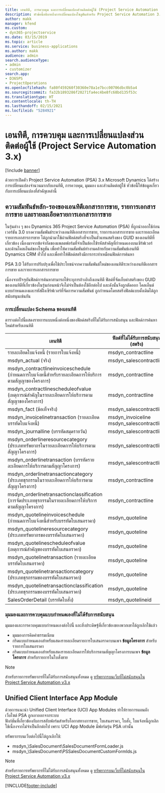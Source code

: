 ```yaml
---
title: เอนทิตี, การควบคุม และการเปลี่ยนแปลงส่วนติดต่อผู้ใช้ (Project Service Automation 3.x)
description: หัวข้อนี้อธิบายถึงการเปลี่ยนแปลงโซลูชันสำหรับ Project Service Automation 3.x Microsoft Dynamics
author: makk
manager: kfend
ms.custom:
- dyn365-projectservice
ms.date: 03/15/2019
ms.topic: article
ms.service: business-applications
ms.author: makk
audience: admin
search.audienceType:
- admin
- customizer
search.app:
- D365PS
- ProjectOperations
ms.openlocfilehash: fa80f459260f30360e78a1e7bcc00706dbc0b5a4
ms.sourcegitcommit: fa32b1893286f20271fa4ec4be8fc68bd135f53c
ms.translationtype: HT
ms.contentlocale: th-TH
ms.lasthandoff: 02/15/2021
ms.locfileid: "5284921"
---
```

# <a name="entity-control-and-user-interface-changes-project-service-automation-3x"></a>เอนทิตี, การควบคุม และการเปลี่ยนแปลงส่วนติดต่อผู้ใช้ (Project Service Automation 3.x)

[!include [banner](../../includes/psa-now-project-operations.md)]


ด้วยการเปิดตัว Project Service Automation (PSA) 3.x Microsoft Dynamics ได้สร้างการเปลี่ยนแปลงจำนวนมากกับเอนทิตี, การควบคุม, มุมมอง และส่วนติดต่อผู้ใช้ หัวข้อนี้ให้ข้อมูลเกี่ยวกับการเปลี่ยนแปลงที่สำคัญเหล่านี้

## <a name="parent-child-relationships-for-sales-document-sales-document-line-sales-document-line-detail-entities"></a>ความสัมพันธ์หลัก-รองของเอนทิตีเอกสารการขาย, รายการเอกสารการขาย และรายละเอียดรายการเอกสารการขาย
ในรุ่นต่าง ๆ ของ Dynamics 365 Project Service Automation (PSA) ที่ถูกนำออกใช้ก่อนเวอร์ชัน 3.0 บางความสัมพันธ์ระหว่างเอนทิตีเอกสารการขาย, รายการเอกสารการขาย และรายละเอียดรายการเอกสารการขาย ได้ถูกนำมาใช้ผ่านฟิลด์สตริงที่จะเป็นตัวแทนสตริงของ GUID ของเอนทิตีที่เกี่ยวข้อง เนื่องมาจากข้อจำกัดของแพลตฟอร์มที่จำเป็นต้องใช้รหัสสำคัญที่กำหนดเองบนเซิร์ฟเวอร์ และด้านไคลเอ็นต์ของโซลูชัน เพื่อทำให้ความสัมพันธ์ทำงานคล้ายกับความสัมพันธ์เอนทิตี Dynamics CRM ทั่วไป และเพื่อทำให้ฟิลด์สตริงมีการกระทำเหมือนฟิลด์การค้นหา

PSA 3.0 ได้รับการปรับปรุงเพื่อใช้ประโยชน์จากความสัมพันธ์ใหม่ของเอนทิตีระหว่างเอนทิตีเอกสารการขาย และรายการเอกสารการขาย

เนื่องจากปัจจุบันฟิลด์การค้นหาสามารถใช้ระบุการอ้างอิงถึงเอนทิตี ฟิลด์ที่จัดเก็บค่าสตริงของ GUID ของเอนทิตีที่เกี่ยวข้องในรุ่นก่อนหน้าจึงไม่จำเป็นต้องใช้อีกต่อไป และดังนั้นจึงถูกตัดออก ไคลเอ็นต์แบบกำหนดเองและรหัสฝั่งเซิร์ฟเวอร์ที่จัดการความสัมพันธ์ ถูกกำหนดโดยสตริงฟิลด์แบบดั้งเดิมได้ถูกสนับสนุนเช่นกัน

### <a name="entity-schema-changes"></a>การเปลี่ยนแปลง Schema ของเอนทิตี
ตารางต่อไปนี้แสดงรายการแบบหนึ่งต่อหนึ่งของฟิลด์สตริงที่ไม่ได้รับการสนับสนุน และฟิลด์การค้นหาใหม่สำหรับเอนทิตี 

 เอนทิตี |   ฟิลด์ที่ไม่ได้รับการสนับสนุน (สตริง) | ฟิลด์ใหม่ (การค้นหา)
--- | --- | ---
รายละเอียดใบแจ้งหนี้ (รายการใบแจ้งหนี้) |  msdyn_contractline |    msdyn_contractlineid
msdyn_actual (จริง) | msdyn_salescontractline |   msdyn_salescontractlineid
msdyn_contractlineinvoiceschedule (กำหนดการใบแจ้งหนี้สำหรับรายละเอียดการให้บริการตามสัญญาของโครงการ) |    msdyn_contractline |    msdyn_contractlineid
msdyn_contractlinescheduleofvalue (เหตุการณ์สำคัญในรายละเอียดการให้บริการตามสัญญาของโครงการ) |   msdyn_contractline |    msdyn_contractlineid
msdyn_fact (ข้อเท็จจริง) | msdyn_salescontractline |   msdyn_salescontractlineid
msdyn_invoicelinetransaction (รายละเอียดบรรทัดใบแจ้งหนี้) | msdyn_invoiceline <br> msdyn_salescontractline | msdyn_invoicelineid <br> msdyn_salescontractlineid
msdyn_journalline (บรรทัดสมุดรายวัน) |  msdyn_salescontractline |   msdyn_salescontractlineid
msdyn_orderlineresourcecategory (ประเภททรัพยากรในรายละเอียดการให้บริการตามสัญญาโครงการ) | msdyn_salescontractline |   msdyn_contractlineid
msdyn_orderlinetransaction (บรรทัดรายละเอียดการให้บริการตามสัญญาโครงการ) | msdyn_salescontractline |   msdyn_salescontractlineid
msdyn_orderlinetransactioncategory (ประเภทธุรกรรมในรายละเอียดการให้บริการตามสัญญาโครงการ) |   msdyn_contractline |    msdyn_contractlineid
msdyn_orderlinetransactionclassification (การจัดประเภทธุรกรรมในรายละเอียดการให้บริการตามสัญญาโครงการ) |   msdyn_contractline |    msdyn_contractlineid
msdyn_quotelineinvoiceschedule (กำหนดการใบแจ้งหนี้สำหรับบรรทัดใบเสนอราคา) |  msdyn_quoteline |   msdyn_quotelineid
msdyn_quotelineresourcecategory (ประเภททรัพยากรของบรรทัดใบเสนอราคา) |    msdyn_quoteline |   msdyn_quotelineid
msdyn_quotelinescheduleofvalue (เหตุการณ์สำคัญของบรรทัดใบเสนอราคา) | msdyn_quoteline |   msdyn_quotelineid
msdyn_quotelinetransaction (รายละเอียดบรรทัดใบเสนอราคา) |    msdyn_quoteline |   msdyn_quotelineid
msdyn_quotelinetransactioncategory (ประเภทธุรกรรมของบรรทัดใบเสนอราคา) |  msdyn_quoteline |   msdyn_quotelineid
msdyn_quotelinetransactionclassification (ประเภทธุรกรรมของบรรทัดใบเสนอราคา) |  msdyn_quoteline |   msdyn_quotelineid
SalesOrderDetail (บรรทัดใบสั่ง) | msdyn_quotelineid | msdyn_quoteline 

### <a name="deprecated-custom-views-and-controls"></a>มุมมองและการควบคุมแบบกำหนดเองที่ไม่ได้รับการสนับสนุน
มุมมองและการควบคุมแบบกำหนดเองต่อไปนี้ และสิ่งประดิษฐ์ที่เกี่ยวข้องของพวกเขาได้ถูกเลิกใช้แล้ว

- มุมมองการคิดค่าธรรมเนียม
- กริดแบบกำหนดเองสำหรับแสดงรายละเอียดรายการใบเสนอราคาบนเพจ **ข้อมูลโครงการ** สำหรับรายการใบเสนอราคา
- กริดแบบกำหนดเองสำหรับแสดงรายละเอียดการให้บริการตามสัญญาโครงการบนเพจ **ข้อมูลโครงการ** สำหรับรายการในใบสั่งขาย

> [!NOTE]
> สำหรับรายการทรัพยากรที่ไม่ได้รับการสนับสนุนทั้งหมด ดู [ทรัพยากรบนเว็บที่ไม่สนับสนุนใน Project Service Automation v3.x](../developer-guides/web-resources-deprecated-v3.x.md)

## <a name="unified-client-interface-app-module"></a>Unified Client Interface App Module
ด้วยการแนะนำ Unified Client Interface (UCI) App Modules ทำให้รายการแผนผังเว็บไซต์ PSA ถูกเอาออกจากระบบ  
ฟังก์ชันที่เกี่ยวข้องกับการสลับฟอร์มสำหรับโอกาสทางการขาย, ใบเสนอราคา, ใบสั่ง, ใบแจ้งหนี้ถูกเลิกใช้เนื่องจากไม่จำเป็นอีกต่อไป เพราะ UCI App Module มีฟอร์มรุ่น PSA เท่านั้น  

ทรัพยากรบนเว็บต่อไปนี้ได้ถูกเลิกใช้:

- msdyn_\SalesDocument\SalesDocumentFormLoader.js
- msdyn_\SalesDocument\PSSalesDocumentCustomFormIds.js

> [!NOTE]
> สำหรับรายการทรัพยากรที่ไม่ได้รับการสนับสนุนทั้งหมด ดู [ทรัพยากรบนเว็บที่ไม่สนับสนุนใน Project Service Automation v3.x](../developer-guides/web-resources-deprecated-v3.x.md)




[!INCLUDE[footer-include](../../includes/footer-banner.md)]